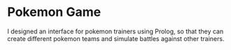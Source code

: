 # Pokemon Game
I designed an interface for pokemon trainers using Prolog, so that they can create different pokemon teams and simulate battles against other trainers.
